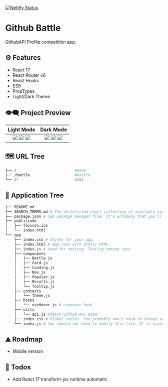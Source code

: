 [![Netlify Status](https://api.netlify.com/api/v1/badges/f61d8db0-2e2d-4e58-9b69-80741fec3113/deploy-status)](https://app.netlify.com/sites/github-battle-js/deploys)

# Github Battle

GithubAPI Profile competition app.

## ⚙ Features

- React 17
- React Router v6
- React Hooks
- ES8
- PropTypes
- Light/Dark Theme

## 👁️‍🗨️ Project Preview

|                                                                                                                                                         Light Mode                                                                                                                                                         |                                                                                                                                                         Dark Mode                                                                                                                                                          |
| :------------------------------------------------------------------------------------------------------------------------------------------------------------------------------------------------------------------------------------------------------------------------------------------------------------------------: | :------------------------------------------------------------------------------------------------------------------------------------------------------------------------------------------------------------------------------------------------------------------------------------------------------------------------: |
| ![](https://user-images.githubusercontent.com/2933430/53439193-c39e1f00-39be-11e9-848f-d327f0ef5f53.png) ![](https://user-images.githubusercontent.com/2933430/53439196-c39e1f00-39be-11e9-875e-6f4aea52f099.png) ![](https://user-images.githubusercontent.com/2933430/53439197-c39e1f00-39be-11e9-8d17-d303692e5dd2.png) | ![](https://user-images.githubusercontent.com/2933430/53439194-c39e1f00-39be-11e9-8302-dcea6dae726a.png) ![](https://user-images.githubusercontent.com/2933430/53439195-c39e1f00-39be-11e9-9d10-488311266460.png) ![](https://user-images.githubusercontent.com/2933430/53439198-c39e1f00-39be-11e9-8bb8-d12687113a2e.png) |

## 🗺 URL Tree

```bash
├── /                          #Home
├── /battle                    #Battle
└── /*                         #404
```

## 🌿 Application Tree

```bash
├── README.md
├── SEARCH_TERMS.md # The whitelisted short collection of available search terms for you to use with your app.
├── package.json # npm package manager file. It's unlikely that you'll need to modify this.
├── publicinde
│   ├── favicon.ico
│   └── index.html
└── app
    ├── index.css # Styles for your app.
    ├── index.html # App root with static HTML
    ├── index.js # Used for testing. Testing coming soon.
    ├── components
    │   ├── Battle.js
    │   ├── Card.js
    │   ├── Loading.js
    │   ├── Nav.js
    │   ├── Popular.js
    │   ├── Results.js
    │   └── Tooltip.js
    ├── contexts
    │   └── theme.js
    ├── hooks
    │   └── useHover.js # useHover hook
    ├── utils
    │   └── api.js #fetch Github API Data
    ├── index.css # Global styles. You probably won't need to change anything here.
    └── index.js # You should not need to modify this file. It is used for DOM rendering only.
```

## ⛰️ Roadmap

- Mobile version

## 📝 Todos

- Add React 17 transform-jsx runtime automatic
